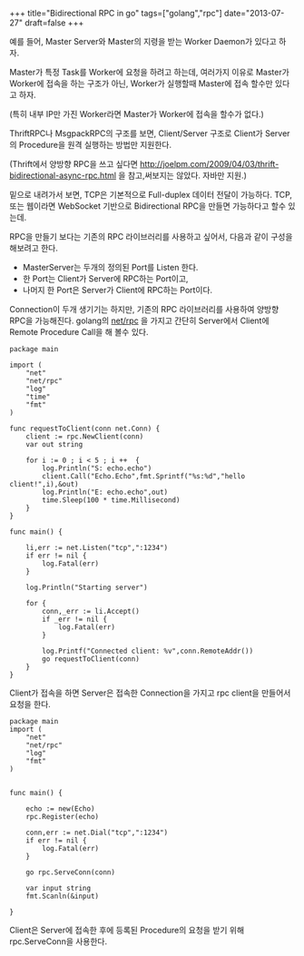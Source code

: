 +++
title="Bidirectional RPC in go"
tags=["golang","rpc"]
date="2013-07-27"
draft=false
+++


예를 들어, Master Server와 Master의 지령을 받는 Worker Daemon가 있다고 하자. 

Master가 특정 Task를 Worker에 요청을 하려고 하는데, 여러가지 이유로 Master가 Worker에 접속을 하는 구조가 아닌, Worker가 실행할때 Master에 접속 할수만 있다고 하자. 

(특히 내부 IP만 가진 Worker라면 Master가 Worker에 접속을 할수가 없다.)

ThriftRPC나 MsgpackRPC의 구조를 보면, Client/Server 구조로 Client가 Server의 Procedure을 원격 실행하는 방법만 지원한다. 

(Thrift에서 양방향 RPC을 쓰고 싶다면 http://joelpm.com/2009/04/03/thrift-bidirectional-async-rpc.html 을 참고,써보지는 않았다. 자바만 지원.)

밑으로 내려가서 보면, TCP은 기본적으로 Full-duplex 데이터 전달이 가능하다. 
TCP, 또는 웹이라면 WebSocket 기반으로 Bidirectional RPC을 만들면 가능하다고 할수 있는데.

RPC을 만들기 보다는 기존의 RPC 라이브러리를 사용하고 싶어서, 다음과 같이 구성을 해보려고 한다.

- MasterServer는 두개의 정의된 Port를 Listen 한다. 
- 한 Port는 Client가 Server에 RPC하는 Port이고,
- 나머지 한 Port은 Server가 Client에 RPC하는 Port이다. 

Connection이 두개 생기기는 하지만, 기존의 RPC 라이브러리를 사용하여 양방향 RPC을 가능해진다. 
golang의 [net/rpc](http://golang.org/pkg/net/rpc/) 을 가지고 간단히 Server에서 Client에 Remote Procedure Call을 해 볼수 있다.

<pre><code data-language="go">package main

import (
    "net"
    "net/rpc"
    "log"
    "time"
    "fmt"
)

func requestToClient(conn net.Conn) {
    client := rpc.NewClient(conn)
    var out string

    for i := 0 ; i < 5 ; i ++  {
        log.Println("S: echo.echo")
        client.Call("Echo.Echo",fmt.Sprintf("%s:%d","hello client!",i),&out)
        log.Println("E: echo.echo",out)
        time.Sleep(100 * time.Millisecond)
    }
}

func main() {

    li,err := net.Listen("tcp",":1234")
    if err != nil {
        log.Fatal(err)
    }

    log.Println("Starting server")

    for {
        conn,_err := li.Accept()
        if _err != nil {
            log.Fatal(err)
        }

        log.Printf("Connected client: %v",conn.RemoteAddr())
        go requestToClient(conn)
    }
}
</code></pre>

Client가 접속을 하면 Server은 접속한 Connection을 가지고  rpc client을 만들어서 요청을 한다.

<pre><code data-language="go">package main
import (
    "net"
    "net/rpc"
    "log"
    "fmt"
)


func main() {

    echo := new(Echo)
    rpc.Register(echo)

    conn,err := net.Dial("tcp",":1234")
    if err != nil {
        log.Fatal(err)
    }

    go rpc.ServeConn(conn)

    var input string
    fmt.Scanln(&input)

}
</code></pre>

Client은 Server에 접속한 후에 등록된 Procedure의 요청을 받기 위해 rpc.ServeConn을 사용한다.

